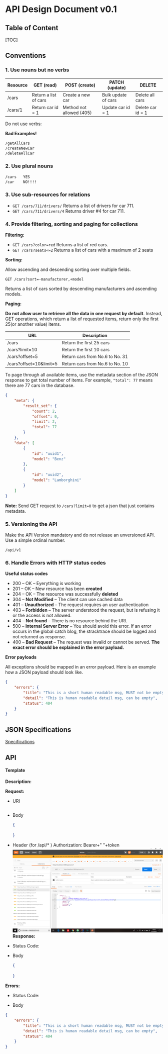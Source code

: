 # API Design Document v0.1

## Table of Content
[TOC]
## Conventions

### 1. Use nouns but no verbs

| Resource | GET (read)            | POST (create)            | PATCH (update)        | DELETE            |
| -------- | --------------------- | ------------------------ | ------------------- | ----------------- |
| /cars    | Return a list of cars | Create a new car         | Bulk update of cars | Delete all cars   |
| /cars/1  | Return car id = 1     | Method not allowed (405) | Update car id = 1   | Delete car id = 1 |

Do not use verbs:

**Bad Examples!**

```http
/getAllCars
/createNewCar
/deleteAllCar
```

### 2. Use plural nouns

```http
/cars	YES
/car 	NO!!!!
```

### 3. Use sub-resources for relations

- `GET /cars/711/drivers/`  Returns a list of drivers for car 711.
- `GET /cars/711/drivers/4` Returns driver #4 for car 711.

### 4. Provide filtering, sorting and paging for collections

**Filtering:**

- `GET /cars?color=red` Returns a list of red cars.
- `GET /cars?seats<=2` Returns a list of cars with a maximum of 2 seats

**Sorting:**

Allow ascending and descending sorting over multiple fields.

```http
GET /cars?sort=-manufactorer,+model
```

 Returns a list of cars sorted by descending manufacturers and ascending models.

**Paging:**

**Do not allow user to retrieve all the data in one request by default**. Instead, GET operations, which return a list of requested items, return only the first 25(or another value) items.

| URL                     | Description                     |
| ----------------------- | ------------------------------- |
| /cars                   | Return the first 25 cars        |
| /cars?limit=10          | Return the first 10 cars        |
| /cars?offset=5          | Return cars from No.6 to No. 31 |
| /cars?offset=10&limit=5 | Return cars from No.6 to No. 10 |

To page through all available items, use the metadata section of the JSON response to get total number of items. For example, `"total": 77` means there are 77 cars in the database.

```JSON
{
    "meta": {
        "result_set": {
            "count": 2,
            "offset": 0,
            "limit": 2,
            "total": 77
        }
    },
    "data": [
        {
        	"id": "uuid1",
            "model": "Benz"
    	},
        {
            "id": "uuid2",
            "model": "Lamborghini"
        }
    ]
}
```

**Note:** Send GET request to  `/cars?limit=0` to get a json that just contains metadata.

### 5. Versioning the API

Make the API Version mandatory and do not release an unversioned API. Use a simple ordinal number.

```http
/api/v1
```

### 6. Handle Errors with HTTP status codes

**Useful status codes**

- 200 – OK – Eyerything is working
- 201 – OK – New resource has been **created**
- 204 – OK – The resource was successfully **deleted**
- 304 – **Not Modified** – The client can use cached data
- 401 – **Unauthorized** – The request requires an user authentication
- 403 – **Forbidden** – The server understood the request, but is refusing it or the access is not allowed.
- 404 – **Not found** – There is no resource behind the URI.
- 500 – **Internal Server Error** –  You should avoid this error. If an error occurs in the global catch blog, the stracktrace should be logged and not returned as response.
- 400 – **Bad Request** – The request was invalid or cannot be served. **The exact error should be explained in the error payload.**

**Error payloads**

All exceptions should be mapped in an error payload. Here is an example how a JSON payload should look like.

```Json
{
    "errors": {
        "title": "This is a short human readable msg, MUST not be empty",
        "detail": "This is human readable detail msg, can be empty",
        "status": 404
    }
}
```

## JSON Specifications

[Specifications](http://jsonapi.org/format/)

## API
####  Template

**Description:**

**Request:**

- URI

  ```http

  ```


- Body

  ```Json
  {

  }
  ```
- Header (for /api/* )
Authorization: Bearer+" "+token
![avatar](f1.png)
**Response:**

- Status Code:

- Body

  ```Json
  {

  }
  ```

**Errors:**
- Status Code:

- Body

```Json
{
    "errors": {
        "title": "This is a short human readable msg, MUST not be empty",
        "detail": "This is human readable detail msg, can be empty",
        "status": 404
    }
}
```
